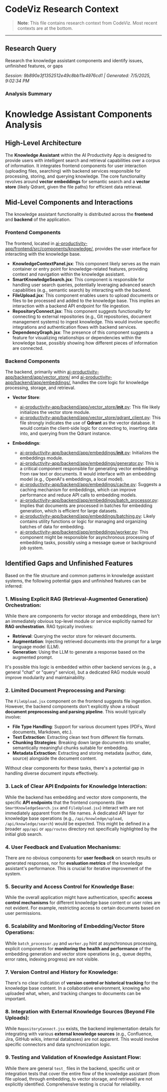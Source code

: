 # CodeViz Research Context

> **Note**: This file contains research context from CodeViz. Most recent contexts are at the bottom.

---

## Research Query

Research the knowledge assistant components and identify issues, unfinished features, or gaps

*Session: 9b890e3f1352512e49c8bb11e4976cd1 | Generated: 7/5/2025, 9:02:34 PM*

### Analysis Summary

# Knowledge Assistant Components Analysis

## High-Level Architecture

The **Knowledge Assistant** within the AI Productivity App is designed to provide users with intelligent search and retrieval capabilities over a corpus of information. It integrates frontend components for user interaction (uploading files, searching) with backend services responsible for processing, storing, and querying knowledge. The core functionality revolves around **vector embeddings** for semantic search and a **vector store** (likely Qdrant, given the file paths) for efficient data retrieval.

## Mid-Level Components and Interactions

The knowledge assistant functionality is distributed across the **frontend** and **backend** of the application.

### Frontend Components

The frontend, located in [ai-productivity-app/frontend/src/components/knowledge/](ai-productivity-app/frontend/src/components/knowledge/), provides the user interface for interacting with the knowledge base.

*   **KnowledgeContextPanel.jsx**: This component likely serves as the main container or entry point for knowledge-related features, providing context and navigation within the knowledge assistant.
*   **SmartKnowledgeSearch.jsx**: This component is responsible for handling user search queries, potentially leveraging advanced search capabilities (e.g., semantic search) by interacting with the backend.
*   **FileUpload.jsx**: This component enables users to upload documents or files to be processed and added to the knowledge base. This implies an interaction with a backend API endpoint for file ingestion.
*   **RepositoryConnect.jsx**: This component suggests functionality for connecting to external repositories (e.g., Git repositories, document management systems) to ingest knowledge. This would involve specific integrations and authentication flows with backend services.
*   **DependencyGraph.jsx**: The presence of this component suggests a feature for visualizing relationships or dependencies within the knowledge base, possibly showing how different pieces of information are connected.

### Backend Components

The backend, primarily within [ai-productivity-app/backend/app/vector_store/](ai-productivity-app/backend/app/vector_store/) and [ai-productivity-app/backend/app/embeddings/](ai-productivity-app/backend/app/embeddings/), handles the core logic for knowledge processing, storage, and retrieval.

*   **Vector Store**:
    *   [ai-productivity-app/backend/app/vector_store/__init__.py](ai-productivity-app/backend/app/vector_store/__init__.py): This file likely initializes the vector store module.
    *   [ai-productivity-app/backend/app/vector_store/qdrant_client.py](ai-productivity-app/backend/app/vector_store/qdrant_client.py): This file strongly indicates the use of **Qdrant** as the vector database. It would contain the client-side logic for connecting to, inserting data into, and querying from the Qdrant instance.

*   **Embeddings**:
    *   [ai-productivity-app/backend/app/embeddings/__init__.py](ai-productivity-app/backend/app/embeddings/__init__.py): Initializes the embeddings module.
    *   [ai-productivity-app/backend/app/embeddings/generator.py](ai-productivity-app/backend/app/embeddings/generator.py): This is a critical component responsible for generating vector embeddings from raw text or documents. It would interface with an embedding model (e.g., OpenAI's embeddings, a local model).
    *   [ai-productivity-app/backend/app/embeddings/cache.py](ai-productivity-app/backend/app/embeddings/cache.py): Suggests a caching mechanism for embeddings, which can improve performance and reduce API calls to embedding models.
    *   [ai-productivity-app/backend/app/embeddings/batch_processor.py](ai-productivity-app/backend/app/embeddings/batch_processor.py): Implies that documents are processed in batches for embedding generation, which is efficient for large datasets.
    *   [ai-productivity-app/backend/app/embeddings/batching.py](ai-productivity-app/backend/app/embeddings/batching.py): Likely contains utility functions or logic for managing and organizing batches of data for embedding.
    *   [ai-productivity-app/backend/app/embeddings/worker.py](ai-productivity-app/backend/app/embeddings/worker.py): This component might be responsible for asynchronous processing of embedding tasks, possibly using a message queue or background job system.

## Identified Gaps and Unfinished Features

Based on the file structure and common patterns in knowledge assistant systems, the following potential gaps and unfinished features can be inferred:

### 1. **Missing Explicit RAG (Retrieval-Augmented Generation) Orchestration**:

While there are components for vector storage and embeddings, there isn't an immediately obvious top-level module or service explicitly named for **RAG orchestration**. RAG typically involves:
*   **Retrieval**: Querying the vector store for relevant documents.
*   **Augmentation**: Injecting retrieved documents into the prompt for a large language model (LLM).
*   **Generation**: Using the LLM to generate a response based on the augmented prompt.

It's possible this logic is embedded within other backend services (e.g., a general "chat" or "query" service), but a dedicated RAG module would improve modularity and maintainability.

### 2. **Limited Document Preprocessing and Parsing**:

The `FileUpload.jsx` component on the frontend suggests file ingestion. However, the backend components don't explicitly show a robust **document preprocessing and parsing pipeline**. This would typically involve:
*   **File Type Handling**: Support for various document types (PDFs, Word documents, Markdown, etc.).
*   **Text Extraction**: Extracting clean text from different file formats.
*   **Chunking Strategies**: Breaking down large documents into smaller, semantically meaningful chunks suitable for embedding.
*   **Metadata Extraction**: Extracting and storing metadata (author, date, source) alongside the document content.

Without clear components for these tasks, there's a potential gap in handling diverse document inputs effectively.

### 3. **Lack of Clear API Endpoints for Knowledge Interaction**:

While the backend has embedding and vector store components, the specific **API endpoints** that the frontend components (like `SmartKnowledgeSearch.jsx` and `FileUpload.jsx`) interact with are not immediately apparent from the file names. A dedicated API layer for knowledge base operations (e.g., `/api/knowledge/upload`, `/api/knowledge/search`) would be expected. This might be defined in a broader `app/api` or `app/routes` directory not specifically highlighted by the initial glob search.

### 4. **User Feedback and Evaluation Mechanisms**:

There are no obvious components for **user feedback** on search results or generated responses, nor for **evaluation metrics** of the knowledge assistant's performance. This is crucial for iterative improvement of the system.

### 5. **Security and Access Control for Knowledge Base**:

While the overall application might have authentication, specific **access control mechanisms** for different knowledge base content or user roles are not evident. For example, restricting access to certain documents based on user permissions.

### 6. **Scalability and Monitoring of Embedding/Vector Store Operations**:

While `batch_processor.py` and `worker.py` hint at asynchronous processing, explicit components for **monitoring the health and performance** of the embedding generation and vector store operations (e.g., queue depths, error rates, indexing progress) are not visible.

### 7. **Version Control and History for Knowledge**:

There's no clear indication of **version control or historical tracking** for the knowledge base content. In a collaborative environment, knowing who uploaded what, when, and tracking changes to documents can be important.

### 8. **Integration with External Knowledge Sources (Beyond File Uploads)**:

While `RepositoryConnect.jsx` exists, the backend implementation details for integrating with various **external knowledge sources** (e.g., Confluence, Jira, GitHub wikis, internal databases) are not apparent. This would involve specific connectors and data synchronization logic.

### 9. **Testing and Validation of Knowledge Assistant Flow**:

While there are general `test_` files in the backend, specific unit or integration tests that cover the entire flow of the knowledge assistant (from file upload, through embedding, to vector storage, and retrieval) are not explicitly identified. Comprehensive testing is crucial for reliability.

